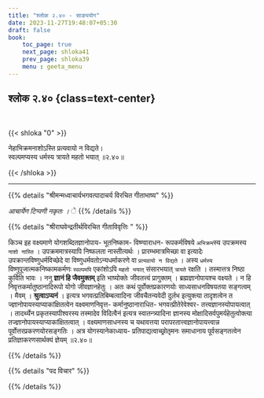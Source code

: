 ```yaml
---
title: "श्लोक २.४० - साङ्ययोग"
date: 2023-11-27T19:48:07+05:30
draft: false
book:
    toc_page: true
    next_page: shloka41
    prev_page: shloka39
    menu : geeta_menu
---
```




## श्लोक २.४० {class=text-center}

<br/>

{{< shloka  "0"  >}}

नेहाभिक्रमनाशोऽस्ति प्रत्यवायो न विद्यते।  
स्वल्पमप्यस्य धर्मस्य त्रायते महतो भयात्  ॥२.४०॥

{{< /shloka >}}

---


{{% details "श्रीमन्मध्वाचार्यभगवत्पादाचर्य विरचित  गीताभाष्य" %}}

*आचार्येण टिप्पणी नकृतः ।*
े
{{% /details %}}



{{% details "श्रीराघवेन्द्रतीर्थविरचित गीताविवृत्तिः " %}}

किञ्च इह वक्ष्यमाणे योगशब्दितज्ञानोपाय- भूतनिष्काम- 
विष्ण्वाराधन- रूपकर्मविषये `अभिक्रम`स्य उपक्रमस्य 
`नाशो नास्ति` । 
उपक्रममात्रस्यापि निष्फलता नास्तीत्यर्थः । प्रारम्भमात्रमिच्छा वा इत्यादेः
उपक्रान्तविष्णुधर्मविच्छेदे वा विष्णुधर्मवतोऽन्यधर्माकरणे 
वा `प्रत्यवायो न विद्यते` । अस्य `धर्मस्य` 
विष्णुपूजात्मकनिष्कामकर्मणः `स्वल्पमपि` एकांशोऽपि 
`महतो भयात्` संसारभयात्‌ `त्रायते` रक्षति । 
तस्मात्तत्र निष्ठा  कुर्विति भावः । 
ननु **ज्ञानं हि जैवमुक्तम्** इति 
भाष्योक्तेः जीवतत्त्वं प्रागुक्तम्‌ । 
ब्रह्मज्ञानोपायश्च वक्ष्यते । न हि 
निवृत्तकर्मातुष्ठानादिरूपो योगो जीवज्ञानहेतुः । 
अतः कथं पूर्वोक्तप्रकारणयोः साध्यसाधनविषयतया 
सङ्गत्वम् । मैवम् । **श्रुत्वाऽप्यनं** । 
इत्यत्र भगवत्प्रतिबिम्बत्वादिना जीवचैतन्यवेदी दुर्लभ 
इत्युक्त्या तादृशत्वेन 
त ज्ज्ञानोपायस्याप्याकांक्षितत्वेन 
वक्ष्वमाणनिवृत्त-  कर्मानुष्ठानाराधित- 
भगवत्प्रीतेरेवेश्वर- तत्त्वज्ञानस्योपायत्वात्‌ । 
तादर्थ्येन प्रकृतस्यापीश्वरस्य तस्मादेव 
विदित्वैनं इत्यत्र स्वातन्त्र्यादिना ज्ञानस्य 
मोक्षादिसर्वपुमर्यहेतुत्वोक्त्या 
तज्ज्ञानोपायस्याप्याकांक्षितत्वात् । वक्ष्यमाणसाधनस्य च 
यथावत्तया परापरतात्त्वज्ञानोपायत्त्वान्न 
पूर्वोत्तरप्रकरणयोरसङ्गतिः । अत्र 
योगस्यानेकाध्याय- प्रतिपाद्यत्वाच्छ्रोतृमनः समाधानाय 
पूर्वसङ्गतत्वेन प्रतिज्ञाकरणसार्थक्यं ज्ञेयम्‌ ॥२.४०॥

{{% /details %}}



{{% details "पद विचार" %}}


{{% /details %}}
